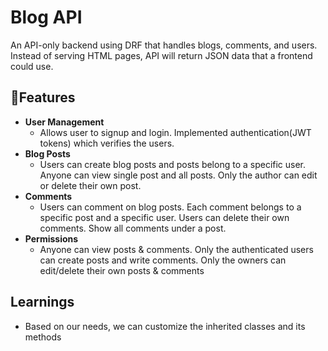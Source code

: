 # Blog API

An API-only backend using DRF that handles blogs, comments, and users. Instead of serving HTML pages, API will return JSON data that a frontend could use.
## 🚀Features
- **User Management**
  - Allows user to signup and login.
Implemented authentication(JWT tokens) which verifies the users.
- **Blog Posts** 
  - Users can create blog posts and posts belong to a specific user.
Anyone can view single post and all posts. Only the author can edit or delete their own post.
- **Comments** 
  - Users can comment on blog posts. Each comment belongs to a specific post and a specific user. Users can delete their own comments.
Show all comments under a post.
- **Permissions**  
  - Anyone can view posts & comments.
Only the authenticated users can create posts and write comments.
Only the owners can edit/delete their own posts & comments

## Learnings
  - Based on our needs, we can customize the inherited classes and its methods
